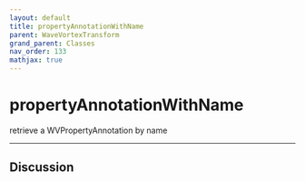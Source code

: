 ```yaml
---
layout: default
title: propertyAnnotationWithName
parent: WaveVortexTransform
grand_parent: Classes
nav_order: 133
mathjax: true
---
```


#  propertyAnnotationWithName

retrieve a WVPropertyAnnotation by name


---

## Discussion

  
